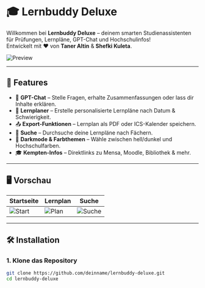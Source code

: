# 🎓 Lernbuddy Deluxe

Willkommen bei **Lernbuddy Deluxe** – deinem smarten Studienassistenten für Prüfungen, Lernpläne, GPT-Chat und Hochschulinfos!  
Entwickelt mit ❤️ von **Taner Altin** & **Shefki Kuleta**.

![Preview](A_screenshot_of_"Lernbuddy_Deluxe,"_an_educational.png)

---

## 🚀 Features

- 💬 **GPT-Chat** – Stelle Fragen, erhalte Zusammenfassungen oder lass dir Inhalte erklären.
- 🧠 **Lernplaner** – Erstelle personalisierte Lernpläne nach Datum & Schwierigkeit.
- 📤 **Export-Funktionen** – Lernplan als PDF oder ICS-Kalender speichern.
- 🔎 **Suche** – Durchsuche deine Lernpläne nach Fächern.
- 🎨 **Darkmode & Farbthemen** – Wähle zwischen hell/dunkel und Hochschulfarben.
- 🎓 **Kempten-Infos** – Direktlinks zu Mensa, Moodle, Bibliothek & mehr.

---

## 🖥️ Vorschau

| Startseite | Lernplan | Suche |
|-----------|----------|-------|
| ![Start](preview1.png) | ![Plan](preview2.png) | ![Suche](preview3.png) |

---

## 🛠️ Installation

### 1. Klone das Repository

```bash
git clone https://github.com/deinname/lernbuddy-deluxe.git
cd lernbuddy-deluxe
